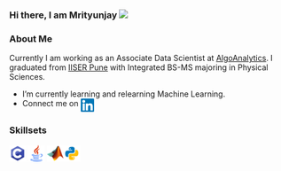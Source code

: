 ### Hi there, I am Mrityunjay <img src="https://media.giphy.com/media/hvRJCLFzcasrR4ia7z/giphy.gif" width="25px">

<!--
**samantamrityunjay/samantamrityunjay** is a ✨ _special_ ✨ repository because its `README.md` (this file) appears on your GitHub profile.

Here are some ideas to get you started:

- 🔭 I’m currently working on ...
- 🌱 I’m currently learning ...
- 👯 I’m looking to collaborate on ...
- 🤔 I’m looking for help with ...
- 💬 Ask me about ...
- 📫 How to reach me: ...
- 😄 Pronouns: ...
- ⚡ Fun fact: ...
-->
### About Me
Currently I am working as an Associate Data Scientist at [AlgoAnalytics](https://algoanalytics.com).
I graduated from [IISER Pune](https://www.iiserpune.ac.in) with Integrated BS-MS majoring in Physical Sciences. 
<br>
- I’m currently learning and relearning Machine Learning.
- Connect me on <a href="https://www.linkedin.com/in/mrityunjay-samanta"><img src="Assets\linkedin.svg" width="24px" align="top"></a>


### Skillsets
<img src="Assets\c-programming.png" width="30px"> <img src="Assets\java.png" width="30px"> <img src="Assets\matlab-logo.png" width="30px"><img src="Assets\python.png" width="30px">



